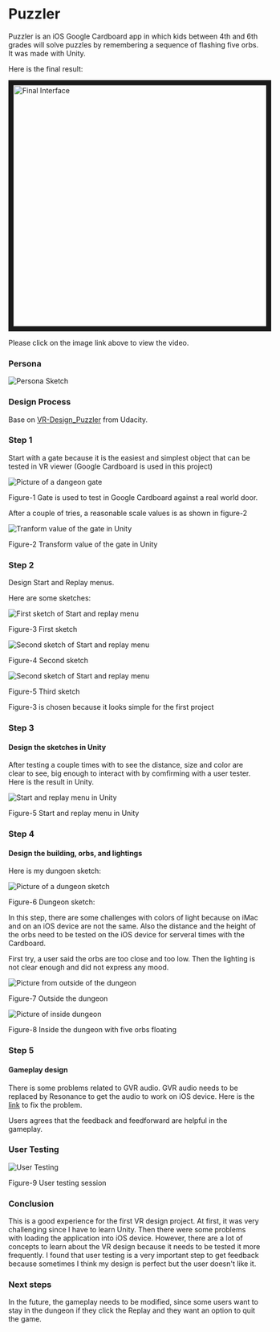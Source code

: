 # Puzzler
Puzzler is an iOS Google Cardboard app in which kids between 4th and 6th grades will solve puzzles by remembering a sequence of flashing five orbs. It was made with Unity.

Here is the final result:

<a href="http://www.youtube.com/watch?feature=player_embedded&v=0UEYZqCjmxs
" target="_blank"><img src="images/youtube.png" 
alt="Final Interface" width="640" height="480" border="10" /></a>

Please click on the image link above to view the video.

### Persona

![Persona Sketch](images/persona.JPG "My persona sketch for Puzzler")

### Design Process
Base on [VR-Design_Puzzler](https://github.com/udacity/VR-Design_Puzzler/releases) from Udacity.

### Step 1 
Start with a gate because it is the easiest and simplest object that can be tested in VR viewer (Google Cardboard is used in this project)

![Picture of a dangeon gate](images/gate.JPG "Dangeon gate in Unity")

Figure-1 Gate is used to test in Google Cardboard against a real world door.	

After a couple of tries, a reasonable scale values is as shown in figure-2

![Tranform value of the gate in Unity](images/gate_transform.JPG "Gate transform value in Unity")

Figure-2 Transform value of the gate in Unity

### Step 2 
Design Start and Replay menus. 

Here are some sketches:

![First sketch of Start and replay menu](images/start_replay_menu1.JPG "First sketch of Start and Replay menus")

Figure-3 First sketch

![Second sketch of Start and replay menu](images/start_replay_menu2.JPG "Second sketch of Start and Replay menus")

Figure-4 Second sketch

![Second sketch of Start and replay menu](images/start_replay_menu3.JPG "Second sketch of Start and Replay menus")

Figure-5 Third sketch

Figure-3 is chosen because it looks simple for the first project

### Step 3

#### Design the sketches in Unity
After testing a couple times with to see the distance, size and color are clear to see, big enough to interact with by comfirming with a user tester. Here is the result in Unity.

![Start and replay menu in Unity](images/start_replay_menu.JPG "Start and replay menu in Unity")

Figure-5 Start and replay menu in Unity

### Step 4

#### Design the building, orbs, and lightings

Here is my dungoen sketch:

![Picture of a dungeon sketch](images/dungeon_sketch.JPG "Dungeon sketch on a paper")

Figure-6 Dungeon sketch:

In this step, there are some challenges with colors of light because on iMac and on an iOS device are not the same. Also the distance and the height of the orbs need to be tested on the iOS device for serveral times with the Cardboard.

First try, a user said the orbs are too close and too low. Then the lighting is not clear enough and did not express any mood.


![Picture from outside of the dungeon](images/outside_dungeon.JPG "Outside of dungeon in Unity")

Figure-7 Outside the dungeon

![Picture of inside dungeon](images/inside_dungeon.JPG "Inside of dungeon in Unity")

Figure-8 Inside the dungeon with five orbs floating

### Step 5

#### Gameplay design
There is some problems related to GVR audio. GVR audio needs to be replaced by Resonance to get the audio to work on iOS device.
Here is the [link](https://resonance-audio.github.io/resonance-audio/develop/unity/getting-started) to fix the problem.

Users agrees that the feedback and feedforward are helpful in the gameplay.

### User Testing
![User Testing](images/tester.JPG "User is tesing the game")

Figure-9 User testing session

### Conclusion

This is a good experience for the first VR design project. At first, it was very challenging since I have to learn Unity. Then there were some problems with loading the application into iOS device.
However, there are a lot of concepts to learn about the VR design because it needs to be tested it more frequently. I found that user testing is a very important step to get feedback because sometimes I think my design is perfect but the user doesn't like it.

### Next steps

In the future, the gameplay needs to be modified, since some users want to stay in the dungeon if they click the Replay and they want an option to quit the game.  